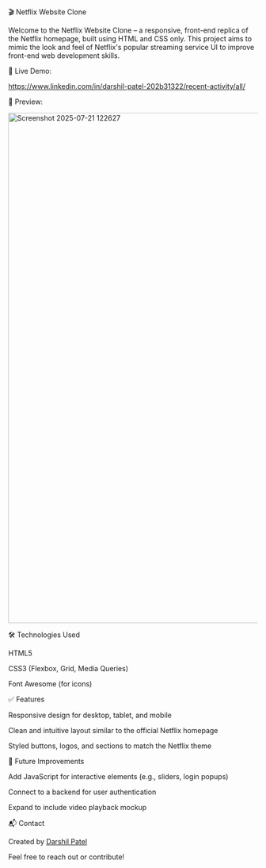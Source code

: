 🎬 Netflix Website Clone

Welcome to the Netflix Website Clone – a responsive, front-end replica of the Netflix homepage, built using HTML and CSS only. This project aims to mimic the look and feel of Netflix's popular streaming service UI to improve front-end web development skills.

🚀 Live Demo:

https://www.linkedin.com/in/darshil-patel-202b31322/recent-activity/all/

📸 Preview:

<img width="1894" height="1029" alt="Screenshot 2025-07-21 122627" src="https://github.com/user-attachments/assets/f58d65a7-d19a-42f0-b696-5bfc64f3ea1a" />


🛠️ Technologies Used

HTML5

CSS3 (Flexbox, Grid, Media Queries)

Font Awesome (for icons)



✅ Features

Responsive design for desktop, tablet, and mobile

Clean and intuitive layout similar to the official Netflix homepage

Styled buttons, logos, and sections to match the Netflix theme


🎯 Future Improvements

Add JavaScript for interactive elements (e.g., sliders, login popups)

Connect to a backend for user authentication

Expand to include video playback mockup

📬 Contact

Created by <a href="https://github.com/DarshilPatel23">Darshil Patel</a>

Feel free to reach out or contribute!
